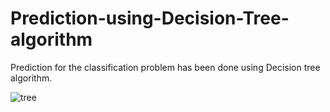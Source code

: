 # Prediction-using-Decision-Tree-algorithm
Prediction for the classification problem has been done using Decision tree algorithm.

![tree](https://user-images.githubusercontent.com/70376478/108485649-28956280-72c3-11eb-954f-387d8949d760.PNG)


